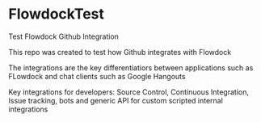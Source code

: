 FlowdockTest
============

Test Flowdock Github Integration 

This repo was created to test how  Github integrates with Flowdock

The integrations are the key differentiatiors between applications such as FLowdock and  chat clients such as Google Hangouts

Key integrations for developers: Source Control, Continuous Integration, Issue tracking, bots and generic API for custom scripted internal integrations
